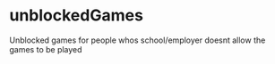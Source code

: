 # unblockedGames
Unblocked games for people whos school/employer doesnt allow the games to be played
